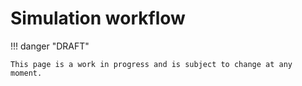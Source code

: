 # Simulation workflow

!!! danger "DRAFT"

    This page is a work in progress and is subject to change at any moment.
